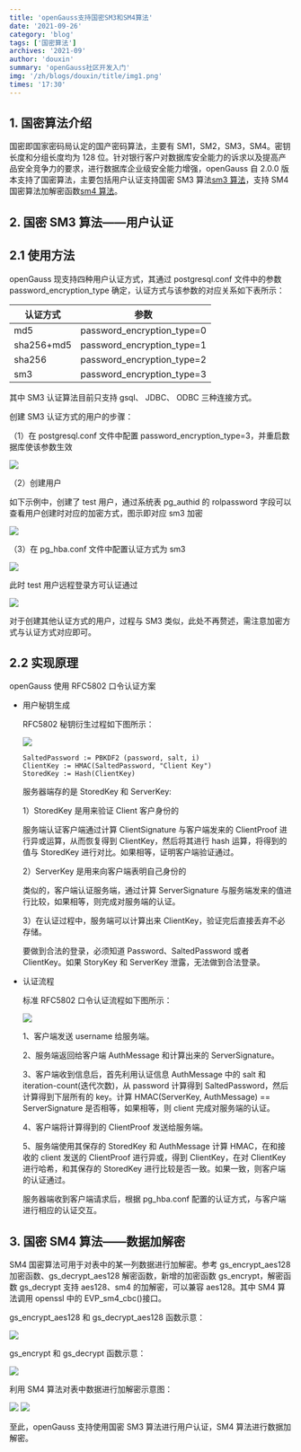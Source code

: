 ```yaml
---
title: 'openGauss支持国密SM3和SM4算法'
date: '2021-09-26'
category: 'blog'
tags: ['国密算法']
archives: '2021-09'
author: 'douxin'
summary: 'openGauss社区开发入门'
img: '/zh/blogs/douxin/title/img1.png'
times: '17:30'
---
```


## 1. 国密算法介绍

国密即国家密码局认定的国产密码算法，主要有 SM1，SM2，SM3，SM4。密钥长度和分组长度均为 128 位。针对银行客户对数据库安全能力的诉求以及提高产品安全竞争力的要求，进行数据库企业级安全能力增强，openGauss 自 2.0.0 版本支持了国密算法，主要包括用户认证支持国密 SM3 算法[sm3 算法](http://www.gmbz.org.cn/main/viewfile/20180108023812835219.html)，支持 SM4 国密算法加解密函数[sm4 算法](http://www.gmbz.org.cn/main/viewfile/20180108015408199368.html)。

## 2. 国密 SM3 算法——用户认证

## 2.1 使用方法

openGauss 现支持四种用户认证方式，其通过 postgresql.conf 文件中的参数 password_encryption_type 确定，认证方式与该参数的对应关系如下表所示：

| 认证方式   | 参数                       |
| ---------- | -------------------------- |
| md5        | password_encryption_type=0 |
| sha256+md5 | password_encryption_type=1 |
| sha256     | password_encryption_type=2 |
| sm3        | password_encryption_type=3 |

其中 SM3 认证算法目前只支持 gsql、 JDBC、 ODBC 三种连接方式。

创建 SM3 认证方式的用户的步骤：

（1）在 postgresql.conf 文件中配置 password_encryption_type=3，并重启数据库使该参数生效

<img src='./image/sm3/image1.png'>

（2）创建用户

如下示例中，创建了 test 用户，通过系统表 pg_authid 的 rolpassword 字段可以查看用户创建时对应的加密方式，图示即对应 sm3 加密

<img src='./image/sm3/image2.png'>

（3）在 pg_hba.conf 文件中配置认证方式为 sm3

<img src='./image/sm3/image3.png'>

此时 test 用户远程登录方可认证通过

<img src='./image/sm3/image4.png'>

对于创建其他认证方式的用户，过程与 SM3 类似，此处不再赘述，需注意加密方式与认证方式对应即可。

## 2.2 实现原理

openGauss 使用 RFC5802 口令认证方案

- 用户秘钥生成

  RFC5802 秘钥衍生过程如下图所示：

  <img src='./image/sm3/image5.png'>

  ```
  SaltedPassword := PBKDF2 (password, salt, i)
  ClientKey := HMAC(SaltedPassword, "Client Key")
  StoredKey := Hash(ClientKey)
  ```

  服务器端存的是 StoredKey 和 ServerKey:

  1）StoredKey 是用来验证 Client 客户身份的

  服务端认证客户端通过计算 ClientSignature 与客户端发来的 ClientProof 进行异或运算，从而恢复得到 ClientKey，然后将其进行 hash 运算，将得到的值与 StoredKey 进行对比。如果相等，证明客户端验证通过。

  2）ServerKey 是用来向客户端表明自己身份的

  类似的，客户端认证服务端，通过计算 ServerSignature 与服务端发来的值进行比较，如果相等，则完成对服务端的认证。

  3）在认证过程中，服务端可以计算出来 ClientKey，验证完后直接丢弃不必存储。

  要做到合法的登录，必须知道 Password、SaltedPassword 或者 ClientKey。如果 StoryKey 和 ServerKey 泄露，无法做到合法登录。

- 认证流程

  标准 RFC5802 口令认证流程如下图所示：

  <img src='./image/sm3/image6.png'>

  1、客户端发送 username 给服务端。

  2、服务端返回给客户端 AuthMessage 和计算出来的 ServerSignature。

  3、客户端收到信息后，首先利用认证信息 AuthMessage 中的 salt 和 iteration-count(迭代次数)，从 password 计算得到 SaltedPassword，然后计算得到下层所有的 key。计算 HMAC(ServerKey, AuthMessage) == ServerSignature 是否相等，如果相等，则 client 完成对服务端的认证。

  4、客户端将计算得到的 ClientProof 发送给服务端。

  5、服务端使用其保存的 StoredKey 和 AuthMessage 计算 HMAC，在和接收的 client 发送的 ClientProof 进行异或，得到 ClientKey，在对 ClientKey 进行哈希，和其保存的 StoredKey 进行比较是否一致。如果一致，则客户端的认证通过。

  服务器端收到客户端请求后，根据 pg_hba.conf 配置的认证方式，与客户端进行相应的认证交互。

## 3. 国密 SM4 算法——数据加解密

SM4 国密算法可用于对表中的某一列数据进行加解密。参考 gs_encrypt_aes128 加密函数、gs_decrypt_aes128 解密函数，新增的加密函数 gs_encrypt，解密函数 gs_decrypt 支持 aes128、sm4 的加解密，可以兼容 aes128。其中 SM4 算法调用 openssl 中的 EVP_sm4_cbc()接口。

gs_encrypt_aes128 和 gs_decrypt_aes128 函数示意：

<img src='./image/sm3/image10.png'>

gs_encrypt 和 gs_decrypt 函数示意：

<img src='./image/sm3/image11.png'>

利用 SM4 算法对表中数据进行加解密示意图：

<img src='./image/sm3/image12.png'>

<img src='./image/sm3/image13.png'>

至此，openGauss 支持使用国密 SM3 算法进行用户认证，SM4 算法进行数据加解密。
